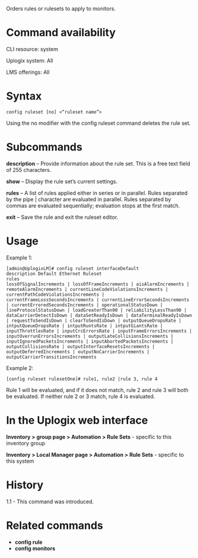 <!-- 5.4 -->

Orders rules or rulesets to apply to monitors.

# Command availability 

CLI resource: system

Uplogix system: All

LMS offerings: All

# Syntax 

```
config ruleset [no] <“ruleset name”>
```

Using the no modifier with the config ruleset command deletes the rule set.

# Subcommands 

**description** – Provide information about the rule set. This is a free text field of 255 characters.

**show** – Display the rule set’s current settings.

**rules** – A list of rules applied either in series or in parallel. Rules separated by the pipe | character are evaluated in parallel. Rules separated by commas are evaluated sequentially; evaluation stops at the first match.

**exit** – Save the rule and exit the ruleset editor.

# Usage 

Example 1:

```
[admin@UplogixLM]# config ruleset interfaceDefault
description Default Ethernet Ruleset
rules
lossOfSignalIncrements | lossOfFrameIncrements | aisAlarmIncrements | remoteAlarmIncrements | currentLineCodeViolationsIncrements | currentPathCodeViolationsIncrements | currentFrameLossSecondsIncrements | currentLineErrorSecondsIncrements | currentErroredSecondsIncrements | operationalStatusDown | lineProtocolStatusDown | loadGreaterThan90 | reliabilityLessThan90 | dataCarrierDetectIsDown | dataSetReadyIsDown | dataTerminalReadyIsDown | requestToSendIsDown | clearToSendIsDown | outputQueueDropsRate | intputQueueDropsRate | intputRuntsRate | intputGiantsRate | inputThrottlesRate | inputCrcErrorsRate | inputFrameErrorsIncrements | inputOverrunErrorsIncrements | outputLateCollisionsIncrements | inputIgnoredPacketsIncrements | inputAbortedPacketsIncrements | outputCollisionsRate | outputInterfaceResetsIncrements | outputDeferredIncrements | outputNoCarrierIncrements | outputCarrierTransitionsIncrements
```
Example 2:

```
[config ruleset rulesetOne]# rule1, rule2 |rule 3, rule 4
```

Rule 1 will be evaluated, and if it does not match, rule 2 and rule 3 will both be evaluated. If neither rule 2 or 3 match, rule 4 is evaluated.

# In the Uplogix web interface

**Inventory > group page > Automation > Rule Sets** - specific to this inventory group

**Inventory > Local Manager page > Automation > Rule Sets** - specific to this system

# History 

1.1 - This command was introduced.

# Related commands 

- **config rule**
- **config monitors** 

